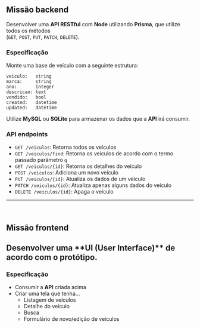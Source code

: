 <div>

<h2>Missão backend</h2>

Desenvolver uma **API RESTful** com **Node** utilizando **Prisma**, que utilize todos os métodos <br> (`GET`, `POST`, `PUT`, `PATCH`, `DELETE`).
### Especificação

Monte uma base de veículo com a seguinte estrutura:

```
veiculo:   string
marca:     string
ano:       integer
descricao: text
vendido:   bool
created:   datetime
updated:   datetime
```

Utilize **MySQL** ou **SQLite** para armazenar os dados que a **API** irá consumir.

### API endpoints
- `GET /veiculos`: Retorna todos os veículos
- `GET /veiculos/find`: Retorna os veículos de acordo com o termo passado parâmetro `q`
- `GET /veiculos/{id}`: Retorna os detalhes do veículo
- `POST /veiculos`: Adiciona um novo veículo
- `PUT /veiculos/{id}`: Atualiza os dados de um veículo
- `PATCH /veiculos/{id}`: Atualiza apenas alguns dados do veículo
- `DELETE /veiculos/{id}`: Apaga o veículo

</div>

---
<br>

<h2>Missão frontend <h2>

<p>Desenvolver uma **UI (User Interface)** de acordo com o protótipo.</p>

### Especificação
- Consumir a **API** criada acima
- Criar uma tela que tenha...
    - Listagem de veículos
    - Detalhe do veículo
    - Busca
    - Formulário de novo/edição de veículos
